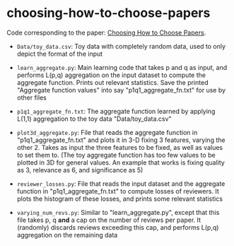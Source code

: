 # choosing-how-to-choose-papers

Code corresponding to the paper: [Choosing How to Choose Papers](http://www.cs.cmu.edu/~rnoothig/papers/subjective_reviews.pdf).

- `Data/toy_data.csv`: Toy data with completely random data, used to only depict the format of the input

- `learn_aggregate.py`: Main learning code that takes p and q as input, and performs L(p,q) aggregation on the input dataset to compute the aggregate function. Prints out relevant statistics. Save the printed "Aggregate function values" into say "p1q1_aggregate_fn.txt" for use by other files

- `p1q1_aggregate_fn.txt`: The aggregate function learned by applying L(1,1) aggregation to the toy data "Data/toy_data.csv"

- `plot3d_aggregate.py`: File that reads the aggregate function in "p1q1_aggregate_fn.txt" and plots it in 3-D fixing 3 features, varying the other 2. Takes as input the three features to be fixed, as well as values to set them to. (The toy aggregate function has too few values to be plotted in 3D for general values. An example that works is fixing quality as 3, relevance as 6, and significance as 5)

- `reviewer_losses.py`: File that reads the input dataset and the aggregate function in "p1q1_aggregate_fn.txt" to compute losses of reviewers. It plots the histogram of these losses, and prints some relevant statistics

- `varying_num_revs.py`: Similar to "learn_aggregate.py", except that this file takes p, q **and** a cap on the number of reviews per paper. It (randomly) discards reviews exceeding this cap, and performs L(p,q) aggregation on the remaining data